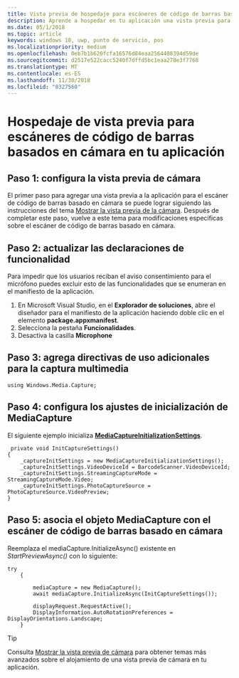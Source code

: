 ```yaml
---
title: Vista previa de hospedaje para escáneres de código de barras basados en cámara
description: Aprende a hospedar en tu aplicación una vista previa para escáneres de código de barras basados en cámara
ms.date: 05/1/2018
ms.topic: article
keywords: windows 10, uwp, punto de servicio, pos
ms.localizationpriority: medium
ms.openlocfilehash: 0eb7b1b620fcfa16576d84eaa2564408394d59de
ms.sourcegitcommit: d2517e522cacc5240f7dffd5bc1eaa278e3f7768
ms.translationtype: MT
ms.contentlocale: es-ES
ms.lasthandoff: 11/30/2018
ms.locfileid: "8327560"
---
```

# <a name="hosting-a-camera-barcode-scanner-preview-in-your-application"></a>Hospedaje de vista previa para escáneres de código de barras basados en cámara en tu aplicación
## <a name="step-1-setup-your-camera-preview"></a>Paso 1: configura la vista previa de cámara
El primer paso para agregar una vista previa a la aplicación para el escáner de código de barras basado en cámara se puede lograr siguiendo las instrucciones del tema [Mostrar la vista previa de la cámara](../audio-video-camera/simple-camera-preview-access.md).  Después de completar este paso, vuelve a este tema para modificaciones específicas sobre el escáner de código de barras basado en cámara.

## <a name="step-2-update-capability-declarations"></a>Paso 2: actualizar las declaraciones de funcionalidad
Para impedir que los usuarios reciban el aviso consentimiento para el micrófono puedes excluir esto de las funcionalidades que se enumeran en el manifiesto de la aplicación.

1. En Microsoft Visual Studio, en el **Explorador de soluciones**, abre el diseñador para el manifiesto de la aplicación haciendo doble clic en el elemento **package.appxmanifest**.
2. Selecciona la pestaña **Funcionalidades**.
3. Desactiva la casilla **Microphone**

 ## <a name="step-3-add-additional-using-directive-for-media-capture"></a>Paso 3: agrega directivas de uso adicionales para la captura multimedia

```Csharp
using Windows.Media.Capture;
```

## <a name="step-4-set-up-your-mediacapture-initialization-settings"></a>Paso 4: configura los ajustes de inicialización de MediaCapture
El siguiente ejemplo inicializa [**MediaCaptureInitializationSettings**](https://docs.microsoft.com/uwp/api/windows.media.capture.mediacaptureinitializationsettings). 

```Csharp
 private void InitCaptureSettings()
{
    _captureInitSettings = new MediaCaptureInitializationSettings();
    _captureInitSettings.VideoDeviceId = BarcodeScanner.VideoDeviceId;
    _captureInitSettings.StreamingCaptureMode = StreamingCaptureMode.Video;
    _captureInitSettings.PhotoCaptureSource = PhotoCaptureSource.VideoPreview;
}
```
## <a name="step-5-associate-your-mediacapture-object-with-the-camera-barcode-scanner"></a>Paso 5: asocia el objeto MediaCapture con el escáner de código de barras basado en cámara
Reemplaza el mediaCapture.InitializeAsync() existente en *StartPreviewAsync()* con lo siguiente:

```Csharp
try
    {

        mediaCapture = new MediaCapture();
        await mediaCapture.InitializeAsync(InitCaptureSettings());

        displayRequest.RequestActive();
        DisplayInformation.AutoRotationPreferences = DisplayOrientations.Landscape;
    }
```

> [!TIP]
> Consulta [Mostrar la vista previa de cámara](https://docs.microsoft.com/windows/uwp/audio-video-camera/simple-camera-preview-access#add-capability-declarations-to-the-app-manifest) para obtener temas más avanzados sobre el alojamiento de una vista previa de cámara en tu aplicación.
